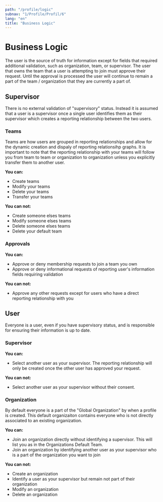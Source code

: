```yaml
---
path: "/profile/logic"
subnav: "1/Profile/Profil/6"
lang: "en"
title: "Business Logic"
---
```


<helmet>
<title> Profile - Business Logic</title>
</helmet>

# Business Logic

The user is the source of truth for information except for fields that required additional validation, such as organization, team, or supervisor.  The user that owns the team that a user is attempting to join must approve their request.  Until the approval is processed the user will continue to remain a part of the team / organization that they are currently a part of.

## Supervisor

There is no external validation of "supervisory" status.  Instead it is assumed that a user is a supervisor once a single user identifies them as their supervisor which creates a reporting relationship between the two users.

### Teams

Teams are how users are grouped in reporting relationships and allow for the dynamic creation and dispaly of reporting relationsihp graphs.
It is important to note that the reporting relationship with your teams will follow you from team to team or organization to organization unless you explicitly transfer them to another user.

**You can:**
* Create teams
* Modify your teams
* Delete your teams
* Transfer your teams

**You can not:**
* Create someone elses teams
* Modify someone elses teams
* Delete someone elses teams
* Delete your default team

### Approvals

**You can:**
* Approve or deny membership requests to join a team you own
* Approve or deny informational requests of reporting user's information fields requiring validation

**You can not:**
* Approve any other requests except for users who have a direct reporting relationship with you

## User

Everyone is a user, even if you have supervisory status, and is responsible for ensuring their information is up to date.

### Supervisor

**You can:**
* Select another user as your supervisor.  The reporting relationship will only be created once the other user has approved your request.

**You can not:**
* Select another user as your supervisor without their consent.

### Organization

By default everyone is a part of the "Global Organization" by when a profile is created.  This default organizaiton contains everyone who is not directly associated to an existing organization.

**You can:**
* Join an organization directly without identifying a supervisor.  This will list you as in the Organizations Default Team.
* Join an organization by identifying another user as your supervisor who is a part of the organization you want to join

**You can not:**
* Create an organization
* Identify a user as your supervisor but remain not part of their organization
* Modify an organization
* Delete an organization




